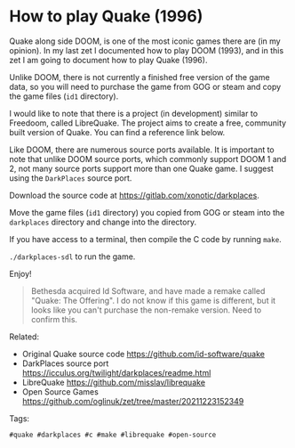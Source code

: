 # How to play Quake (1996)

Quake along side DOOM, is one of the most iconic games there are (in my
opinion). In my last zet I documented how to play DOOM (1993), and in
this zet I am going to document how to play Quake (1996).

Unlike DOOM, there is not currently a finished free version of the game
data, so you will need to purchase the game from GOG or steam and copy
the game files (`id1` directory).

I would like to note that there is a project (in development) similar to
Freedoom, called LibreQuake. The project aims to create a free, community
built version of Quake. You can find a reference link below.

Like DOOM, there are numerous source ports available. It is important to
note that unlike DOOM source ports, which commonly support DOOM 1 and 2,
not many source ports support more than one Quake game. I suggest using
the `DarkPlaces` source port.

Download the source code at <https://gitlab.com/xonotic/darkplaces>.

Move the game files (`id1` directory) you copied from GOG or steam into
the `darkplaces` directory and change into the directory.

If you have access to a terminal, then compile the C code by running
`make`.

`./darkplaces-sdl` to run the game.

Enjoy!

> Bethesda acquired Id Software, and have made a remake called "Quake:
> The Offering". I do not know if this game is different, but it looks
> like you can't purchase the non-remake version. Need to confirm this.

Related:

* Original Quake source code
	<https://github.com/id-software/quake>
* DarkPlaces source port
	<https://icculus.org/twilight/darkplaces/readme.html>
* LibreQuake
	<https://github.com/misslav/librequake>
* Open Source Games
	<https://github.com/oglinuk/zet/tree/master/20211223152349>

Tags:

	#quake #darkplaces #c #make #librequake #open-source
